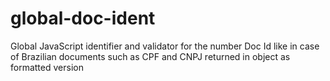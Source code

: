 # global-doc-ident
Global JavaScript identifier and validator for the number Doc Id like in case of Brazilian documents such as CPF and CNPJ returned in object as formatted version
